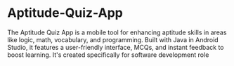 # Aptitude-Quiz-App
The Aptitude Quiz App is a mobile tool for enhancing aptitude skills in areas like logic, math, vocabulary, and programming. Built with Java in Android Studio, it features a user-friendly interface, MCQs, and instant feedback to boost learning.
It's created specifically for software development role
